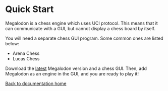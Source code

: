 # Quick Start

Megalodon is a chess engine which uses UCI protocol.
This means that it can communicate with a GUI, but cannot display a chess board by itself.

You will need a separate chess GUI program. Some common ones are listed below:

* Arena Chess
* Lucas Chess

Download the [latest][latest] Megalodon version and a chess GUI.
Then, add Megalodon as an engine in the GUI, and you are ready to play it!

[Back to documentation home][home]

[home]: https://megalodon-chess.github.io/megalodon/
[latest]: https://github.com/megalodon-chess/megalodon/releases/latest
[quickstart]: https://megalodon-chess.github.io/megalodon/quick-start
